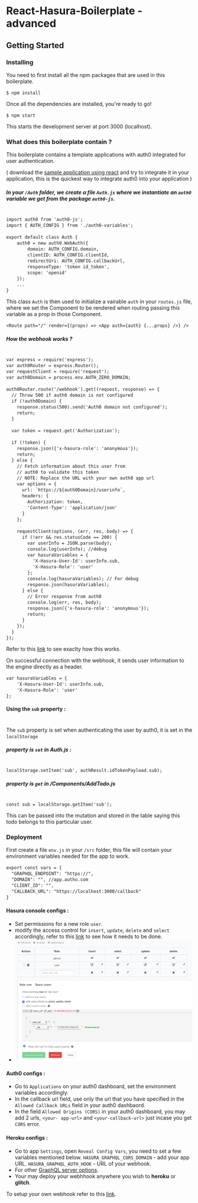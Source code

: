 # React-Hasura-Boilerplate - advanced

## Getting Started

### Installing

You need to first install all the npm packages that are used in this boilerplate.

```
$ npm install
```

Once all the dependencies are installed, you're ready to go!

```
$ npm start
```
This starts the development server at port 3000 (localhost).


### What does this boilerplate contain ?

This boilerplate contains a template applications with auth0 integrated for user authentication.

( download the [sample application using react](https://manage.auth0.com/#/applications/CA6e7EkF1oMRvWSo0et1exQT9PDT7nzc/quickstart) and try to integrate it in your application, this is the quickest way to integrate auth0 into your application )

##### In your `/Auth` folder, we create a file `Auth.js` where we instantiate an `auth0` variable we get from the package `auth0-js`.
#
#
```
import auth0 from 'auth0-js';
import { AUTH_CONFIG } from './auth0-variables';

export default class Auth {
    auth0 = new auth0.WebAuth({
        domain: AUTH_CONFIG.domain,
        clientID: AUTH_CONFIG.clientId,
        redirectUri: AUTH_CONFIG.callbackUrl,
        responseType: 'token id_token',
        scope: 'openid'
    });
    ...
}
```  
This class `Auth` is then used to initialize a vairable `auth` in your `routes.js` file, where we set the Component to be rendered when routing passing this variable as a prop in those Component.

```
<Route path="/" render={(props) => <App auth={auth} {...props} />} />
```
##### How the webhook works ?
#
```
var express = require('express');
var auth0Router = express.Router();
var requestClient = require('request');
var auth0Domain = process.env.AUTH_ZERO_DOMAIN;

auth0Router.route('/webhook').get((request, response) => {
  // Throw 500 if auth0 domain is not configured
  if (!auth0Domain) {
    response.status(500).send('Auth0 domain not configured');
    return;
  }

  var token = request.get('Authorization');

  if (!token) {
    response.json({'x-hasura-role': 'anonymous'});
    return;
  } else {
    // Fetch information about this user from
    // auth0 to validate this token
    // NOTE: Replace the URL with your own auth0 app url
    var options = {
      url: `https://${auth0Domain}/userinfo`,
      headers: {
        Authorization: token,
        'Content-Type': 'application/json'
      }
    };

    requestClient(options, (err, res, body) => {
      if (!err && res.statusCode == 200) {
        var userInfo = JSON.parse(body);
        console.log(userInfo); //debug
        var hasuraVariables = {
          'X-Hasura-User-Id': userInfo.sub,
          'X-Hasura-Role': 'user'
        };
        console.log(hasuraVariables); // For debug
        response.json(hasuraVariables);
      } else {
        // Error response from auth0
        console.log(err, res, body);
        response.json({'x-hasura-role': 'anonymous'});
        return;
      }
    });
  }
});
```
Refer to this [link](https://github.com/hasura/sample-auth-webhook) to see exaclty how this works.

On successful connection with the webhook, it sends user information to the engine directly as a header.

```
var hasuraVariables = {
    'X-Hasura-User-Id': userInfo.sub,
    'X-Hasura-Role': 'user'
};
```

#### Using the `sub` property :
#
The `sub` property is set when authenticating the user by auth0, it is set in the `localStorage`

##### property  is `set` in __Auth.js__ :
#
```
localStorage.setItem('sub', authResult.idTokenPayload.sub);
```
##### property is `get` in __/Components/AddTodo.js__
#
```
const sub = localStorage.getItem('sub');
```
This can be passed into the mutation and stored in the table saying this todo belongs to this particular user.

### Deployment

First create a file `env.js` in your `/src` folder, this file will contain your environment variables needed for the app to work.

```
export const vars = {
  "GRAPHQL_ENDPOINT": "https://",
  "DOMAIN": "", //app.autho.com
  "CLIENT_ID": "",
  "CALLBACK_URL": "https://localhost:3000/callback"
}
```
#### Hasura console configs :
- Set permissions for a new role `user`.
- modify the access control for `insert`, `update`, `delete` and `select` accordingly, refer to this [link](https://docs.hasura.io/1.0/graphql/manual/auth/basics.html) to see how it needs to be done.
- ![permissions](/advanced/ss/permissions.png)
#### Auth0 configs :
- Go to `Applications` on your auth0 dashboard, set the environment variables accordingly.
- In the callback url field, use only the url that you have specified in the `Allowed Callback URLs` field in your auth0 dashbaord.
- In the field `Allowed Origins (CORS)` in your auth0 dashboard, you may add 2 urls, `<your- app-url>` and `<your-callback-url>` just incase you get `CORS` error.

#### Heroku configs :
- Go to app `Settings`, open `Reveal Config Vars`, you need to set a few variables mentioned below.
    `HASURA_GRAPHQL_CORS_DOMAIN` - add your app URL.
    `HASURA_GRAPHQL_AUTH_HOOK` - URL of your webhook.
- For other [GraphQL server options](https://docs.hasura.io/1.0/graphql/manual/deployment/graphql-engine-flags/reference.html).
- Your may deploy your webhhook anywhere you wish to __heroku__ or __glitch__.

To setup your own webhook refer to this [link](https://github.com/hasura/sample-auth-webhook).
